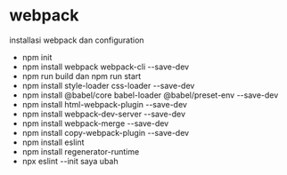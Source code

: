 # webpack
installasi webpack dan configuration
- npm init
- npm install webpack webpack-cli --save-dev
- npm run build dan npm run start
- npm install style-loader css-loader --save-dev
- npm install @babel/core babel-loader @babel/preset-env --save-dev
- npm install html-webpack-plugin --save-dev
- npm install webpack-dev-server --save-dev
- npm install webpack-merge --save-dev
- npm install copy-webpack-plugin --save-dev
- npm install eslint
- npm install regenerator-runtime
- npx eslint --init
saya ubah
